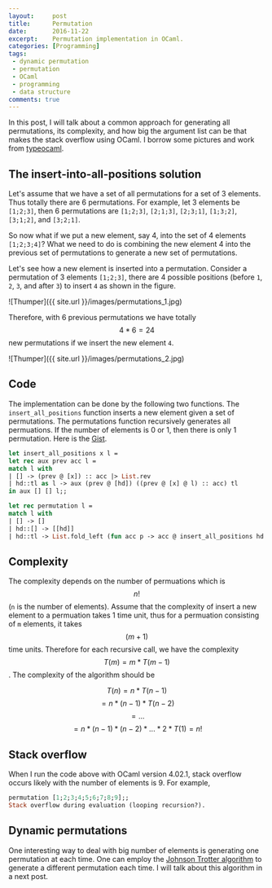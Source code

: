 ```yaml
---
layout:     post
title:      Permutation
date:       2016-11-22
excerpt:    Permutation implementation in OCaml.
categories: [Programming]
tags:
 - dynamic permutation
 - permutation
 - OCaml
 - programming
 - data structure
comments: true
---
```


In this post, I will talk about a common approach for generating all permutations, 
its complexity, and how big the argument list can be that makes the stack overflow 
using OCaml. I borrow some pictures and work from [typeocaml][1].

## The insert-into-all-positions solution

Let's assume that we have a set of all permutations for a set of 3 elements. Thus totally 
there are 6 permutations. For example, let 3 elements be `[1;2;3]`, then 6 permutations 
are `[1;2;3]`, `[2;1;3]`, `[2;3;1]`, `[1;3;2]`, `[3;1;2]`, and `[3;2;1]`.

So now what if we put a new element, say 4, into the set of 4 elements `[1;2;3;4]`? What 
we need to do is combining the new element 4 into the previous set of permutations to 
generate a new set of permutations.

Let's see how a new element is inserted into a permutation. Consider a permutation of 3 
elements `[1;2;3]`, there are 4 possible positions (before `1`, `2`, `3`, and after `3`) 
to insert `4` as shown in the figure.

![Thumper]({{ site.url }}/images/permutations_1.jpg)

Therefore, with 6 previous permutations we have totally $$4 * 6 = 24$$ new permutations 
if we insert the new element `4`.

![Thumper]({{ site.url }}/images/permutations_2.jpg)

## Code

The implementation can be done by the following two functions. The `insert_all_positions` 
function inserts a new element given a set of permutations. The permutations function 
recursively generates all permuations. If the number of elements is 0 or 1, then there 
is only 1 permutation. Here is the [Gist][2].

```ocaml
let insert_all_positions x l = 
let rec aux prev acc l = 
match l with
| [] -> (prev @ [x]) :: acc |> List.rev
| hd::tl as l -> aux (prev @ [hd]) ((prev @ [x] @ l) :: acc) tl 
in aux [] [] l;;

let rec permutation l = 
match l with 
| [] -> []
| hd::[] -> [[hd]]
| hd::tl -> List.fold_left (fun acc p -> acc @ insert_all_positions hd p) [] (permutation tl);;
```

## Complexity

The complexity depends on the number of permuations which is $$n!$$ 
(`n` is the number of elements). Assume that the complexity of insert a new element to 
a permuation takes 1 time unit, thus for a permuation consisting of `m` elements, it 
takes $$(m + 1)$$ time units. Therefore for each recursive call, we have the complexity 
$$T(m) = m * T(m - 1)$$. The complexity of the algorithm should be

$$T(n) = n * T(n - 1)$$
$$= n * (n - 1) * T(n - 2)$$
$$= ... $$
$$= n * (n-1) * (n - 2) * ... * 2 * T(1) = n!$$

## Stack overflow

When I run the code above with OCaml version 4.02.1, stack overflow occurs likely with the 
number of elements is 9. For example,

```ocaml
permutation [1;2;3;4;5;6;7;8;9];;
Stack overflow during evaluation (looping recursion?).
```

## Dynamic permutations

One interesting way to deal with big number of elements is generating one permutation at 
each time. One can employ the [Johnson Trotter algorithm][3] to generate a different 
permutation each time. I will talk about this algorithm in a next post.

[1]: http://typeocaml.com/2015/05/05/permutation/
[2]: https://gist.github.com/channgo2203/fc0d4453ec1ac99633526cc1225eaa5b#file-recursive_permutation-ml
[3]: https://en.wikipedia.org/wiki/Steinhaus–Johnson–Trotter_algorithm